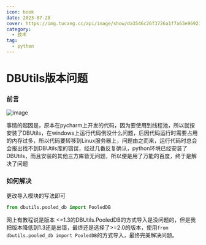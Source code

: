 ```yaml
---
icon: book
date: 2023-07-28
cover: https://img.tucang.cc/api/image/show/da3546c26f3726a1f7a63e96921b30ff
category:
  - 技术 
tag:
  - python
---
```




# DBUtils版本问题
### 前言
![image](https://img2023.cnblogs.com/blog/2432585/202307/2432585-20230719090938564-1692406477.png)

事情的起因是，原本在pycharm上开发的代码，因为要使用到线程池，所以就按安装了DBUtils，在windows上运行代码倒没什么问题，后因代码运行时需要占用的内存过多，所以代码要转移到Linux服务器上，问题由之而来，运行代码时总会会报出找不到DBUtils库的错误，经过几番反复确认，python环境已经安装了DBUtils，而且安装的其他三方库皆无问题，所以便是用了万能的百度，终于是解决了问题


### 如何解决
更改导入模块的写法即可
```python
from dbutils.pooled_db import PooledDB
```
网上有教程说是版本 <=1.3的DBUtils.PooledDB的方式导入是没问题的，但是我把版本降低到1.3还是出错，最终还是选择了>=2.0的版本，使用`from dbutils.pooled_db import PooledDB`的方式导入，最终完美解决问题。